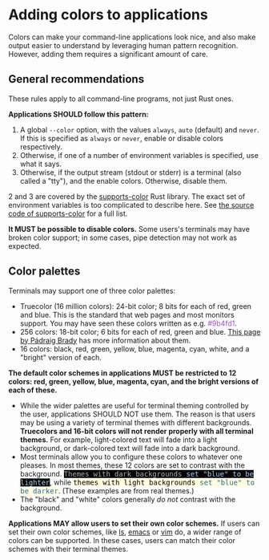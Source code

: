 # Adding colors to applications

Colors can make your command-line applications look nice, and also make output easier to understand by leveraging human pattern recognition. However, adding them requires a significant amount of care.

## General recommendations

These rules apply to all command-line programs, not just Rust ones.

**Applications SHOULD follow this pattern:**

1. A global `--color` option, with the values `always`, `auto` (default) and `never`. If this is specified as `always` or `never`, enable or disable colors respectively.
2. Otherwise, if one of a number of environment variables is specified, use what it says.
3. Otherwise, if the output stream (stdout or stderr) is a terminal (also called a "tty"), and the enable colors. Otherwise, disable them.

2 and 3 are covered by the [supports-color](https://docs.rs/supports-color/latest/supports_color/) Rust library. The exact set of environment variables is too complicated to describe here. See [the source code of supports-color](https://docs.rs/supports-color/latest/src/supports_color/lib.rs.html) for a full list.

**It MUST be possible to disable colors.** Some users's terminals may have broken color support; in some cases, pipe detection may not work as expected.

## Color palettes

Terminals may support one of three color palettes:
* Truecolor (16 million colors): 24-bit color; 8 bits for each of red, green and blue. This is the standard that web pages and most monitors support. You may have seen these colors written as e.g. <span style="color:#9b4fd1">#9b4fd1</span>.
* 256 colors: 18-bit color; 6 bits for each of red, green and blue. [This page by Pádraig Brady](http://www.pixelbeat.org/docs/terminal_colours/#256) has more information about them.
* 16 colors: black, red, green, yellow, blue, magenta, cyan, white, and a "bright" version of each.

**The default color schemes in applications MUST be restricted to 12 colors: red, green, yellow, blue, magenta, cyan, and the bright versions of each of these.**
* While the wider palettes are useful for terminal theming controlled by the user, applications SHOULD NOT use them. The reason is that users may be using a variety of terminal themes with different backgrounds. **Truecolors and 16-bit colors will not render properly with all terminal themes.** For example, light-colored text will fade into a light background, or dark-colored text will fade into a dark background.
* Most terminals allow you to configure these colors to whatever one pleases. In most themes, these 12 colors are set to contrast with the background.
<tt><span style="color: #acacab; background-color:#050505">Themes with dark backgrounds <span style="color: #a9cdeb">set "blue" to be lighter</span></span></tt>,
while <tt><span style="color: #0e0101; background-color:#ffffdd">themes with light backgrounds <span style="color: #3465a4">set "blue" to be darker</span></span></tt>. (These examples are from real themes.)
* The "black" and "white" colors generally *do not* contrast with the background.

**Applications MAY allow users to set their own color schemes.** If users can set their own color schemes, like [ls](https://man7.org/linux/man-pages/man5/dir_colors.5.html), [emacs](https://www.gnu.org/software/emacs/manual/html_node/emacs/Colors.html) or [vim](https://vimhelp.org/usr_06.txt.html) do, a wider range of colors can be supported. In these cases, users can match their color schemes with their terminal themes.
